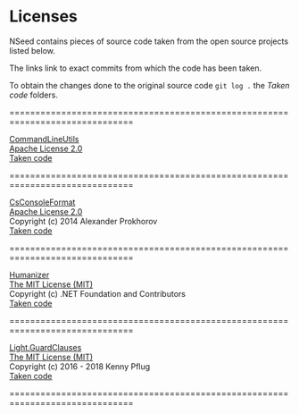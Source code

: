 # Licenses

NSeed contains pieces of source code taken from the open source projects listed below.

The links link to exact commits from which the code has been taken.

To obtain the changes done to the original source code `git log .` the *Taken code* folders.

==============================================================================

[CommandLineUtils](https://github.com/natemcmaster/CommandLineUtils/tree/e67dd33ac8a4e1c8f49c5e47e71e2df4efa49077)<br/>
[Apache License 2.0](https://github.com/natemcmaster/CommandLineUtils/blob/e67dd33ac8a4e1c8f49c5e47e71e2df4efa49077/LICENSE.txt)<br/>
[Taken code](../src/NSeed/ThirdParty/CommandLineUtils)

==============================================================================

[CsConsoleFormat](https://github.com/Athari/CsConsoleFormat/tree/953e0770a4e33b4f0df76b628b36c72ede679aa7)<br/>
[Apache License 2.0](https://github.com/Athari/CsConsoleFormat/blob/953e0770a4e33b4f0df76b628b36c72ede679aa7/License.md)<br/>
Copyright (c) 2014 Alexander Prokhorov<br/>
[Taken code](../src/NSeed/ThirdParty/CsConsoleFormat)

==============================================================================

[Humanizer](https://github.com/Humanizr/Humanizer/tree/10e1be770c00ce59c08d5efbe551800400f02c53)<br/>
[The MIT License (MIT)](https://github.com/Humanizr/Humanizer/blob/10e1be770c00ce59c08d5efbe551800400f02c53/LICENSE)<br/>
Copyright (c) .NET Foundation and Contributors<br/>
[Taken code](../src/NSeed/ThirdParty/Humanizer)

==============================================================================

[Light.GuardClauses](https://github.com/feO2x/Light.GuardClauses/tree/d9846b645d11dbb5ff0a2d2ea594eaae5d95767f)<br/>
[The MIT License (MIT)](https://github.com/feO2x/Light.GuardClauses/blob/d9846b645d11dbb5ff0a2d2ea594eaae5d95767f/LICENSE)<br/>
Copyright (c) 2016 - 2018 Kenny Pflug<br/>
[Taken code](../src/NSeed/ThirdParty/Light.GuardClauses)

==============================================================================